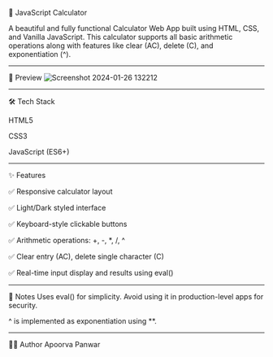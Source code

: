 🧮 JavaScript Calculator

A beautiful and fully functional Calculator Web App built using HTML, CSS, and Vanilla JavaScript. This calculator supports all basic arithmetic operations along with features like clear (AC), delete (C), and exponentiation (^).

--- 


📸 Preview
![Screenshot 2024-01-26 132212](https://github.com/Apoorvap432/Calculator/assets/109838314/e79fa1b4-bae5-4674-8892-79562355cfb2)

---


🛠️ Tech Stack

HTML5

CSS3

JavaScript (ES6+)

--- 

✨ Features

✅ Responsive calculator layout

✅ Light/Dark styled interface

✅ Keyboard-style clickable buttons

✅ Arithmetic operations: +, -, *, /, ^

✅ Clear entry (AC), delete single character (C)

✅ Real-time input display and results using eval()

---

🔐 Notes
Uses eval() for simplicity. Avoid using it in production-level apps for security.

^ is implemented as exponentiation using **.

---

👨‍💻 Author
Apoorva Panwar
